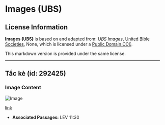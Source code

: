 # Images (UBS)

## License Information

**Images (UBS)** is based on and adapted from: _UBS Images_, [United Bible Societies](https://unitedbiblesocieties.org/), None, which is licensed under a [Public Domain CC0](https://creativecommons.org/public-domain/cc0/).

This markdown version is provided under the same license.



--------------------------------

## Tắc kè (id: 292425)

### Image Content

![Image](https://cdn.aquifer.bible/aquifer-content/resources/Media/WEB-0258_gecko.jpg)

[link](https://cdn.aquifer.bible/aquifer-content/resources/Media/WEB-0258_gecko.jpg)

* **Associated Passages:** LEV 11:30

